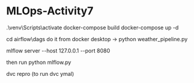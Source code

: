 # MLOps-Activity7
.\venv\Scripts\activate
docker-compose build
docker-compose up -d

cd airflow\dags
do it from docker desktop ->   python weather_pipeline.py



mlflow server --host 127.0.0.1 --port 8080

then run python mlflow.py


dvc repro
(to run dvc ymal)